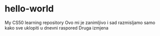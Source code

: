 # hello-world
My CS50 learning repository
Ovo mi je zanimljivo i sad razmisljamo samo kako sve uklopiti u dnevni raspored
Druga izmjena
